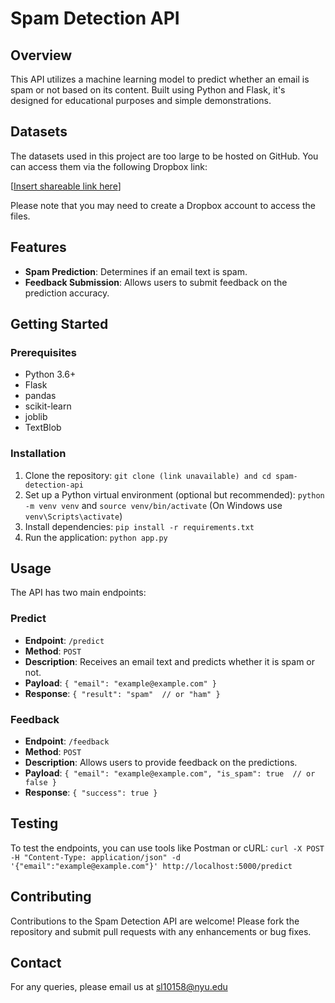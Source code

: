 # Spam Detection API

## Overview

This API utilizes a machine learning model to predict whether an email is spam or not based on its content. Built using Python and Flask, it's designed for educational purposes and simple demonstrations.

## Datasets

The datasets used in this project are too large to be hosted on GitHub. You can access them via the following Dropbox link:

[[Insert shareable link here](https://www.dropbox.com/scl/fo/ftkdawlhffyjv15if9d3p/AGvvf5ZDzsN8uC86GD9OsOE?rlkey=8irdn7czo1nzgifcsitbyboll&st=dt49fqs5&dl=0)]

Please note that you may need to create a Dropbox account to access the files.

## Features

* **Spam Prediction**: Determines if an email text is spam.
* **Feedback Submission**: Allows users to submit feedback on the prediction accuracy.

## Getting Started

### Prerequisites

* Python 3.6+
* Flask
* pandas
* scikit-learn
* joblib
* TextBlob

### Installation

1. Clone the repository: `git clone (link unavailable) and cd spam-detection-api`
2. Set up a Python virtual environment (optional but recommended): `python -m venv venv` and `source venv/bin/activate` (On Windows use `venv\Scripts\activate`)
3. Install dependencies: `pip install -r requirements.txt`
4. Run the application: `python app.py`

## Usage

The API has two main endpoints:

### Predict

* **Endpoint**: `/predict`
* **Method**: `POST`
* **Description**: Receives an email text and predicts whether it is spam or not.
* **Payload**: `{ "email": "example@example.com" }`
* **Response**: `{ "result": "spam"  // or "ham" }`

### Feedback

* **Endpoint**: `/feedback`
* **Method**: `POST`
* **Description**: Allows users to provide feedback on the predictions.
* **Payload**: `{ "email": "example@example.com", "is_spam": true  // or false }`
* **Response**: `{ "success": true }`

## Testing

To test the endpoints, you can use tools like Postman or cURL: `curl -X POST -H "Content-Type: application/json" -d '{"email":"example@example.com"}' http://localhost:5000/predict`

## Contributing

Contributions to the Spam Detection API are welcome! Please fork the repository and submit pull requests with any enhancements or bug fixes.

## Contact

For any queries, please email us at [sl10158@nyu.edu](mailto:sl10158@nyu.edu)

